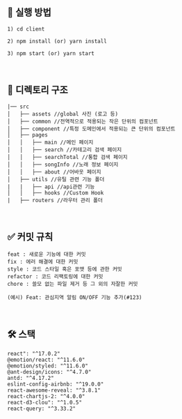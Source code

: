 ## 🏃 실행 방법
```
1) cd client

2) npm install (or) yarn install

3) npm start (or) yarn start

```

<br/>


## 📁 디렉토리 구조

```
|── src
│   ├── assets //global 사진 (로고 등)
│   ├── common //전역적으로 적용되는 작은 단위의 컴포넌트
│   ├── component //특정 도메인에서 적용되는 큰 단위의 컴포넌트
│   ├── pages
│   │   ├── main //메인 페이지
│   │   ├── search //카테고리 검색 페이지
│   │   ├── searchTotal //통합 검색 페이지
│   │   ├── songInfo //노래 정보 페이지
│   │   ├── about //어바웃 페이지
│   ├── utils //유틸 관련 기능 폴더
|   |	├── api //api관련 기능
│   │   ├── hooks //Custom Hook
|   ├── routers //라우터 관리 폴더
```

<br/>


## ✅ 커밋 규칙

```
feat : 새로운 기능에 대한 커밋
fix : 에러 해결에 대한 커밋
style : 코드 스타일 혹은 포맷 등에 관한 커밋
refactor : 코드 리팩토링에 대한 커밋
chore : 쓸모 없는 파일 제거 등 그 외의 자잘한 커밋

(예시) Feat: 관심지역 알림 ON/OFF 기능 추가(#123)  
```

<br/>

## 🛠️ 스택

`react": "^17.0.2"`  
`@emotion/react: "^11.6.0"`  
`@emotion/styled: "^11.6.0"`  
`@ant-design/icons: "^4.7.0"`  
`antd: "^4.17.2"`  
`eslint-config-airbnb: "^19.0.0"`  
`react-awesome-reveal: "^3.8.1"`  
`react-chartjs-2: "^4.0.0"`  
`react-d3-clou": "^1.0.5"`  
`react-query: "^3.33.2"`        

<br />
